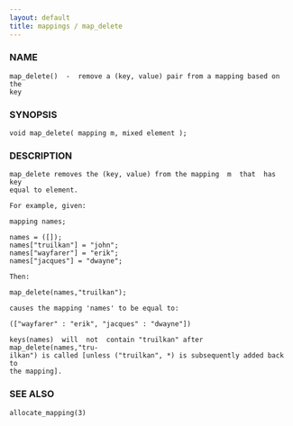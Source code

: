 ```yaml
---
layout: default
title: mappings / map_delete
---
```






### NAME
    map_delete()  -  remove a (key, value) pair from a mapping based on the
    key


### SYNOPSIS
    void map_delete( mapping m, mixed element );


### DESCRIPTION
    map_delete removes the (key, value) from the mapping  m  that  has  key
    equal to element.

    For example, given:

    mapping names;

    names = ([]);
    names["truilkan"] = "john";
    names["wayfarer"] = "erik";
    names["jacques"] = "dwayne";

    Then:

    map_delete(names,"truilkan");

    causes the mapping 'names' to be equal to:

    (["wayfarer" : "erik", "jacques" : "dwayne"])

    keys(names)  will  not  contain "truilkan" after map_delete(names,"tru‐
    ilkan") is called [unless ("truilkan", *) is subsequently added back to
    the mapping].


### SEE ALSO
    allocate_mapping(3)



